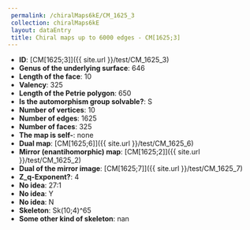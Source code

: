 ```yaml
--- 
 permalink: /chiralMaps6kE/CM_1625_3 
 collection: chiralMaps6kE
 layout: dataEntry
 title: Chiral maps up to 6000 edges - CM[1625;3]
---
```


- **ID**: [CM[1625;3]]({{ site.url }}/test/CM_1625_3)
- **Genus of the underlying surface**: 646
- **Length of the face**: 10
- **Valency**: 325
- **Length of the Petrie polygon**: 650
- **Is the automorphism group solvable?**: S
- **Number of vertices**: 10
- **Number of edges**: 1625
- **Number of faces**: 325
- **The map is self-**: none
- **Dual map**: [CM[1625;6]]({{ site.url }}/test/CM_1625_6)
- **Mirror (enantihomorphic) map**: [CM[1625;2]]({{ site.url }}/test/CM_1625_2)
- **Dual of the mirror image**: [CM[1625;7]]({{ site.url }}/test/CM_1625_7)
- **Z_q-Exponent?**: 4
- **No idea**:  27:1
- **No idea**: Y
- **No idea**: N
- **Skeleton**: Sk(10;4)^65
- **Some other kind of skeleton**: nan
